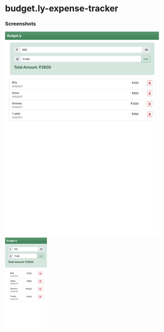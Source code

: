 # budget.ly-expense-tracker
 
### Screenshots
<kbd><img src="Screenshot.png" width="523"></kbd>   <kbd><img src="Screenshot1.png" width="137"></kbd>

